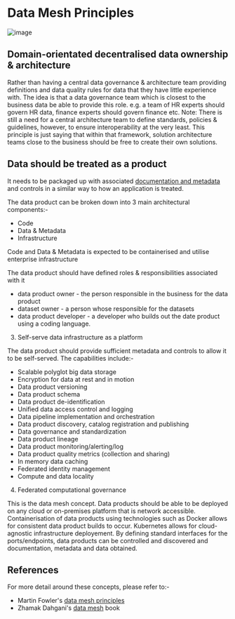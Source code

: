 # Data Mesh Principles

![image](https://images.squarespace-cdn.com/content/v1/5b2d3045e2ccd153f0ad5922/1632344527154-18X6X5U1NC4W3FC4VN32/Picture2.png)

## Domain-orientated decentralised data ownership & architecture 
Rather than having a central data governance & architecture team providing definitions and data quality rules for data that they have little experience with. 
The idea is that a data governance team which is closest to the business data be able to provide this role. 
e.g. a team of HR experts should govern HR data, finance experts should govern finance etc.
Note: There is still a need for a central architecture team to define standards, policies & guidelines, however, to ensure interoperability at the very least. 
This principle is just saying that within that framework, solution architecture teams close to the business should be free to create their own solutions. 

## Data should be treated as a product
It needs to be packaged up with associated [documentation and metadata](dp-docs_and_metadata.md) and controls in a similar way to how an application is treated.

The data product can be broken down into 3 main architectural components:-
   * Code
   * Data & Metadata
   * Infrastructure 

Code and Data & Metadata is expected to be containerised and utilise enterprise infrastructure

The data product should have defined roles & responsibilities associated with it
   * data product owner - the person responsible in the business for the data product
   * dataset owner - a person whose responsible for the datasets
   * data product developer - a developer who builds out the date product using a coding language.

3. Self-serve data infrastructure as a platform

The data product should provide sufficient metadata and controls to allow it to be self-served. 
The capabilities include:-
   * Scalable polyglot big data storage
   * Encryption for data at rest and in motion
   * Data product versioning
   * Data product schema
   * Data product de-identification
   * Unified data access control and logging
   * Data pipeline implementation and orchestration
   * Data product discovery, catalog registration and publishing
   * Data governance and standardization
   * Data product lineage
   * Data product monitoring/alerting/log
   * Data product quality metrics (collection and sharing)
   * In memory data caching
   * Federated identity management
   * Compute and data locality

4. Federated computational governance

This is the data mesh concept. 
Data products should be able to be deployed on any cloud or on-premises platform that is network accessible. 
Containerisation of data products using technologies such as Docker allows for consistent data product builds to occur.
Kubernetes allows for cloud-agnostic infrastructure deployement.
By defining standard interfaces for the ports/endpoints, data products can be controlled and discovered and documentation, metadata and data obtained.

## References
For more detail around these concepts, please refer to:-
* Martin Fowler's [data mesh principles](https://martinfowler.com/articles/data-mesh-principles.html) 
* Zhamak Dahgani's [data mesh](https://www.oreilly.com/library/view/data-mesh/9781492092384/) book